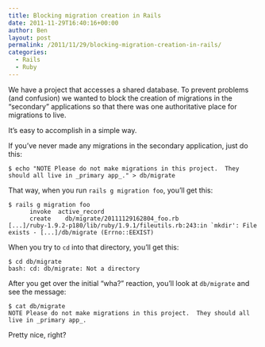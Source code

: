 ```yaml
---
title: Blocking migration creation in Rails
date: 2011-11-29T16:40:16+00:00
author: Ben
layout: post
permalink: /2011/11/29/blocking-migration-creation-in-rails/
categories:
  - Rails
  - Ruby
---
```

We have a project that accesses a shared database. To prevent problems (and confusion) we wanted to block the creation of migrations in the &#8220;secondary&#8221; applications so that there was one authoritative place for migrations to live.

It&#8217;s easy to accomplish in a simple way.

If you&#8217;ve never made any migrations in the secondary application, just do this:

```
$ echo "NOTE Please do not make migrations in this project.  They should all live in _primary app_." > db/migrate
```

That way, when you run `rails g migration foo`, you&#8217;ll get this:

```
$ rails g migration foo
      invoke  active_record
      create    db/migrate/20111129162804_foo.rb
[...]/ruby-1.9.2-p180/lib/ruby/1.9.1/fileutils.rb:243:in `mkdir': File exists - [...]/db/migrate (Errno::EEXIST)
```

When you try to `cd` into that directory, you&#8217;ll get this:

```
$ cd db/migrate
bash: cd: db/migrate: Not a directory
```

After you get over the initial &#8220;wha?&#8221; reaction, you&#8217;ll look at `db/migrate` and see the message:

```
$ cat db/migrate
NOTE Please do not make migrations in this project.  They should all live in _primary app_.
```

Pretty nice, right?
